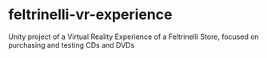 # feltrinelli-vr-experience
Unity project of a Virtual Reality Experience of a Feltrinelli Store, focused on purchasing and testing CDs and DVDs
